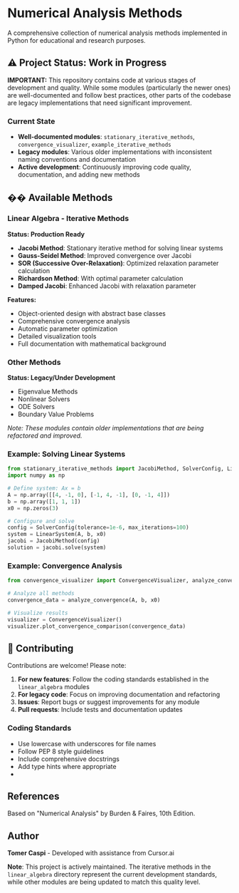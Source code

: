 # Numerical Analysis Methods

A comprehensive collection of numerical analysis methods implemented in Python for educational and research purposes.

## ⚠️ Project Status: Work in Progress

**IMPORTANT:** This repository contains code at various stages of development and quality. While some modules (particularly the newer ones) are well-documented and follow best practices, other parts of the codebase are legacy implementations that need significant improvement.

### Current State
- **Well-documented modules**: `stationary_iterative_methods`, `convergence_visualizer`, `example_iterative_methods`
- **Legacy modules**: Various older implementations with inconsistent naming conventions and documentation
- **Active development**: Continuously improving code quality, documentation, and adding new methods

## �� Available Methods

### Linear Algebra - Iterative Methods
**Status: Production Ready**
- **Jacobi Method**: Stationary iterative method for solving linear systems
- **Gauss-Seidel Method**: Improved convergence over Jacobi
- **SOR (Successive Over-Relaxation)**: Optimized relaxation parameter calculation
- **Richardson Method**: With optimal parameter calculation
- **Damped Jacobi**: Enhanced Jacobi with relaxation parameter

**Features:**
- Object-oriented design with abstract base classes
- Comprehensive convergence analysis
- Automatic parameter optimization
- Detailed visualization tools
- Full documentation with mathematical background

### Other Methods
**Status: Legacy/Under Development**
- Eigenvalue Methods  
- Nonlinear Solvers
- ODE Solvers
- Boundary Value Problems

*Note: These modules contain older implementations that are being refactored and improved.*

### Example: Solving Linear Systems
```python
from stationary_iterative_methods import JacobiMethod, SolverConfig, LinearSystem
import numpy as np

# Define system: Ax = b
A = np.array([[4, -1, 0], [-1, 4, -1], [0, -1, 4]])
b = np.array([1, 1, 1])
x0 = np.zeros(3)

# Configure and solve
config = SolverConfig(tolerance=1e-6, max_iterations=100)
system = LinearSystem(A, b, x0)
jacobi = JacobiMethod(config)
solution = jacobi.solve(system)
```

### Example: Convergence Analysis
```python
from convergence_visualizer import ConvergenceVisualizer, analyze_convergence

# Analyze all methods
convergence_data = analyze_convergence(A, b, x0)

# Visualize results
visualizer = ConvergenceVisualizer()
visualizer.plot_convergence_comparison(convergence_data)
```

## 🤝 Contributing

Contributions are welcome! Please note:

1. **For new features**: Follow the coding standards established in the `linear_algebra` modules
2. **For legacy code**: Focus on improving documentation and refactoring
3. **Issues**: Report bugs or suggest improvements for any module
4. **Pull requests**: Include tests and documentation updates

### Coding Standards
- Use lowercase with underscores for file names
- Follow PEP 8 style guidelines
- Include comprehensive docstrings
- Add type hints where appropriate
- 
## References

Based on "Numerical Analysis" by Burden & Faires, 10th Edition.

## Author

**Tomer Caspi** - Developed with assistance from Cursor.ai

**Note**: This project is actively maintained. The iterative methods in the `linear_algebra` directory represent the current development standards, while other modules are being updated to match this quality level.
